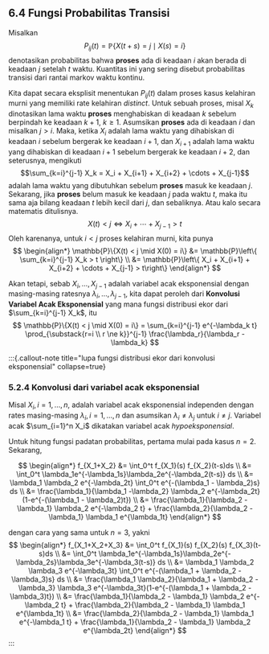## 6.4 Fungsi Probabilitas Transisi

Misalkan $$P_{ij}(t) = \mathbb{P}\{X(t + s) = j \mid X(s) = i\}$$ denotasikan probabilitas bahwa **proses** ada di keadaan $i$ akan berada di keadaan $j$ setelah $t$ waktu. Kuantitas ini yang sering disebut probabilitas transisi dari rantai markov waktu kontinu.

Kita dapat secara eksplisit menentukan $P_{ij}(t)$ dalam proses kasus kelahiran murni yang memiliki rate kelahiran *distinct*. Untuk sebuah proses, misal $X_k$ dinotasikan lama waktu **proses** menghabiskan di keadaan $k$ sebelum berpindah ke keadaan $k+1$, $k \geq 1$. Asumsikan **proses** ada di keadaan $i$ dan misalkan $j> i$. Maka, ketika $X_i$ adalah lama waktu yang dihabiskan di keadaan $i$ sebelum bergerak ke keadaan $i+1$, dan $X_{i+1}$ adalah lama waktu yang dihabiskan di keadaan $i+1$ sebelum bergerak ke keadaan $i+2$, dan seterusnya, mengikuti $$\sum_{k=i}^{j-1} X_k = X_i + X_{i+1} + X_{i+2} + \cdots + X_{j-1}$$ adalah lama waktu yang dibutuhkan sebelum **proses** masuk ke keadaan $j$. Sekarang, jika **proses** belum masuk ke keadaan $j$ pada waktu $t$, maka itu sama aja bilang keadaan $t$ lebih kecil dari $j$, dan sebaliknya. Atau kalo secara matematis ditulisnya. $$X(t)<j \iff X_i + \cdots + X_{j-1} > t$$
Oleh karenanya, untuk $i<j$ proses kelahiran murni, kita punya
$$
\begin{align*}
\mathbb{P}\{X(t) < j \mid X(0) = i\} &= \mathbb{P}\left\{ \sum_{k=i}^{j-1} X_k > t \right\} \\
&= \mathbb{P}\left\{ X_i + X_{i+1} + X_{i+2} + \cdots + X_{j-1} > t\right\}
\end{align*}
$$


Akan tetapi, sebab $X_i, \ldots,X_{j-1}$ adalah variabel acak eksponensial dengan masing-masing ratesnya $\lambda_i, \ldots, \lambda_{j-1}$, kita dapat peroleh dari **Konvolusi Variabel Acak Eksponensial** yang mana fungsi distribusi ekor dari $\sum_{k=i}^{j-1} X_k$, itu
$$
\mathbb{P}\{X(t) < j \mid X(0) = i\} = \sum_{k=i}^{j-1} e^{-\lambda_k t} \prod_{\substack{r=i \\ r \ne k}}^{j-1} \frac{\lambda_r}{\lambda_r - \lambda_k}
$$

:::{.callout-note title="lupa fungsi distribusi ekor dari konvolusi eksponensial" collapse=true}
### 5.2.4 Konvolusi dari variabel acak eksponensial

Misal $X_i, i = 1, \ldots, n$, adalah variabel acak eksponensial independen dengan rates masing-masing $\lambda_i, i = 1, \ldots , n$ dan asumsikan $\lambda_i \neq \lambda_j$ untuk $i \neq j$. Variabel acak $\sum_{i=1}^n X_i$ dikatakan variabel acak *hypoeksponensial*. 

Untuk hitung fungsi padatan probabilitas, pertama mulai pada kasus $n=2$. Sekarang,

$$
\begin{align*}
f_{X_1+X_2} &= \int_0^t f_{X_1}(s) f_{X_2}(t-s)ds \\
&= \int_0^t \lambda_1e^{-\lambda_1s}\lambda_2e^{-\lambda_2(t-s)} ds \\
&= \lambda_1 \lambda_2 e^{-\lambda_2t} \int_0^t e^{-(\lambda_1 - \lambda_2)s} ds \\
&= \frac{\lambda_1}{\lambda_1 -\lambda_2} \lambda_2 e^{-\lambda_2t}(1-e^{-(\lambda_1 - \lambda_2)t}) \\
&= \frac{\lambda_1}{\lambda_2 - \lambda_1} \lambda_2 e^{-\lambda_2 t} + \frac{\lambda_2}{\lambda_2 - \lambda_1} \lambda_1 e^{\lambda_1t}
\end{align*}
$$ 

dengan cara yang sama untuk $n=3$, yakni
$$
\begin{align*}
f_{X_1+X_2+X_3} &= \int_0^t f_{X_1}(s) f_{X_2}(s) f_{X_3}(t-s)ds \\
&= \int_0^t \lambda_1e^{-\lambda_1s}\lambda_2e^{-\lambda_2s}\lambda_3e^{-\lambda_3(t-s)} ds \\
&= \lambda_1 \lambda_2 \lambda_3 e^{-\lambda_3t} \int_0^t e^{-(\lambda_1 + \lambda_2 - \lambda_3)s} ds \\
&= \frac{\lambda_1 \lambda_2}{\lambda_1 + \lambda_2 - \lambda_3} \lambda_3 e^{-\lambda_3t}(1-e^{-(\lambda_1 + \lambda_2 - \lambda_3)t}) \\
&= \frac{\lambda_1}{\lambda_2 - \lambda_1} \lambda_2 e^{-\lambda_2 t} + \frac{\lambda_2}{\lambda_2 - \lambda_1} \lambda_1 e^{\lambda_1t} \\
&= \frac{\lambda_2}{\lambda_2 - \lambda_1} \lambda_1 e^{-\lambda_1 t} + \frac{\lambda_1}{\lambda_2 - \lambda_1} \lambda_2 e^{\lambda_2t}
\end{align*}
$$
:::